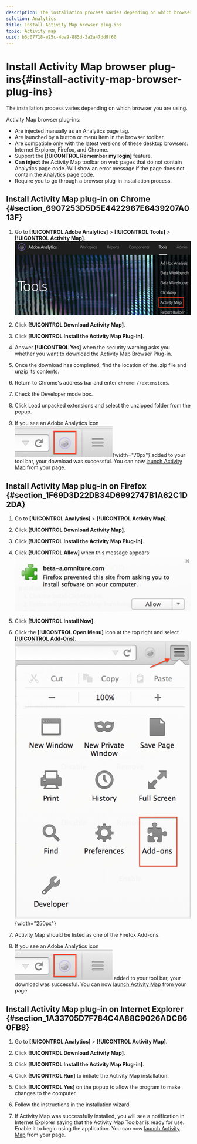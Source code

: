 ```yaml
---
description: The installation process varies depending on which browser you are using.
solution: Analytics
title: Install Activity Map browser plug-ins
topic: Activity map
uuid: b5c07718-e25c-4ba9-885d-3a2a47dd9f60
---
```


# Install Activity Map browser plug-ins{#install-activity-map-browser-plug-ins}

The installation process varies depending on which browser you are using.

Activity Map browser plug-ins:

* Are injected manually as an Analytics page tag.
* Are launched by a button or menu item in the browser toolbar.
* Are compatible only with the latest versions of these desktop browsers: Internet Explorer, Firefox, and Chrome.
* Support the **[!UICONTROL Remember my login]** feature.
* **Can inject** the Activity Map toolbar on web pages that do not contain Analytics page code. Will show an error message if the page does not contain the Analytics page code.
* Require you to go through a browser plug-in installation process.

## Install Activity Map plug-in on Chrome {#section_6907253D5D5E4422967E6439207A013F}

1. Go to **[!UICONTROL Adobe Analytics]** > **[!UICONTROL Tools]** > **[!UICONTROL Activity Map]**.  ![](assets/install_am.png)

1. Click **[!UICONTROL Download Activity Map]**.
1. Click **[!UICONTROL Install the Activity Map Plug-in]**.
1. Answer **[!UICONTROL Yes]** when the security warning asks you whether you want to download the Activity Map Browser Plug-in.
1. Once the download has completed, find the location of the .zip file and unzip its contents.
1. Return to Chrome's address bar and enter `chrome://extensions`.
1. Check the Developer mode box.
1. Click Load unpacked extensions and select the unzipped folder from the popup.
1. If you see an Adobe Analytics icon  ![](assets/an_icon.png){width="70px"} added to your tool bar, your download was successful. You can now [launch Activity Map](/help/analyze/activity-map/activitymap-getting-started/activitymap-getting-started-users/activitymap-launch.md) from your page.

## Install Activity Map plug-in on Firefox {#section_1F69D3D22DB34D6992747B1A62C1D2DA}

1. Go to **[!UICONTROL Analytics]** > **[!UICONTROL Activity Map]**.

1. Click **[!UICONTROL Download Activity Map]**.
1. Click **[!UICONTROL Install the Activity Map Plug-in]**.
1. Click **[!UICONTROL Allow]** when this message appears: ![](assets/firefox_install2.png)

1. Click **[!UICONTROL Install Now]**.
1. Click the **[!UICONTROL Open Menu]** icon at the top right and select **[!UICONTROL Add-Ons]**. ![](assets/firefox_install3.png){width="250px"}

1. Activity Map should be listed as one of the Firefox Add-ons.
1. If you see an Adobe Analytics icon  ![](assets/an_icon.png) added to your tool bar, your download was successful. You can now [launch Activity Map](/help/analyze/activity-map/activitymap-getting-started/activitymap-getting-started-users/activitymap-launch.md) from your page.

## Install Activity Map plug-in on Internet Explorer {#section_1A33705D7F784C4A88C9026ADC860FB8}

1. Go to **[!UICONTROL Analytics]** > **[!UICONTROL Activity Map]**.

1. Click **[!UICONTROL Download Activity Map]**.
1. Click **[!UICONTROL Install the Activity Map Plug-in]**.
1. Click **[!UICONTROL Run]** to initiate the Activity Map installation.
1. Click **[!UICONTROL Yes]** on the popup to allow the program to make changes to the computer.
1. Follow the instructions in the installation wizard.
1. If Activity Map was successfully installed, you will see a notification in Internet Explorer saying that the Activity Map Toolbar is ready for use. Enable it to begin using the application. You can now [launch Activity Map](/help/analyze/activity-map/activitymap-getting-started/activitymap-getting-started-users/activitymap-launch.md) from your page.
